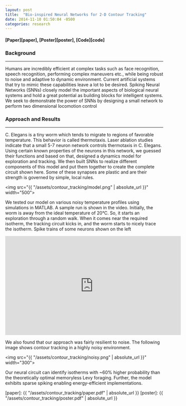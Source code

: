 ```yaml
---
layout: post
title:  "Bio-inspired Neural Networks for 2-D Contour Tracking"
date: 2014-11-10 01:50:04 -0500
categories: research
---
```


#### [Paper][paper], [Poster][poster], [Code][code]


### Background
---

Humans are incredibly efficient at complex tasks such as face recognition, speech recognition, performing complex maneuvers etc., while being robust to noise and adaptive to dynamic environment. Current artificial systems that try to mimic these capabilities leave a lot to be desired. Spiking Neural Networks (SNNs) closely model the important aspects of biological neural systems and hold a great potential as building blocks for intelligent systems. We seek to demonstrate the power of SNNs by designing a small network to perform two dimensional locomotion control


### Approach and Results
---

C. Elegans is a tiny worm which tends to migrate to regions of favorable temperature. This behavior is called thermotaxis. Laser ablation studies indicate that a small 5-7 neuron network controls thermotaxis in C. Elegans. Using certain known properties of the neurons in this network, we guessed their functions and based on that, designed a dynamics model for exploration and tracking. We then built SNNs to realize different components of this model and put them together to create the complete circuit shown here. Some of these synapses are plastic and are their strength is governed by simple, local rules.

<img src="{{ "/assets/contour_tracking/model.png" | absolute_url }}" width="500">

We tested our model on various noisy temperature profiles using simulations in MATLAB. A sample run is shown in the video. Initially, the worm is away from the ideal temperature of 20°C. So, it starts an exploration through a random walk. When it comes near the required isotherm, the tracking circuit kicks in, and the worm starts to nicely trace the isotherm. Spike trains of some neurons shown on the left

<iframe width="560" height="315" src="https://www.youtube.com/embed/rPqbzv5YXss" frameborder="0" allowfullscreen></iframe>

We also found that our approach was fairly resilient to noise. The following image shows contour tracking in a highly noisy environment.

<img src="{{ "/assets/contour_tracking/noisy.png" | absolute_url }}" width="300">

Our neural circuit can identify isotherms with ~60% higher probability than the theoretically optimal memoryless Levy foraging. Further, the model exhibits sparse spiking enabling energy-efficient implementations.


[paper]: {{ "/assets/contour_tracking/paper.pdf" | absolute_url }}
[poster]: {{ "/assets/contour_tracking/poster.pdf" | absolute_url }}
